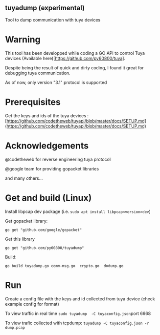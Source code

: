 ## tuyadump (experimental)

Tool to dump communication with tuya devices

# Warning

This tool has been developped while coding a GO API to control Tuya devices (Available here)[https://github.com/py60800/tuya].

Despite being the result of quick and dirty coding, I found it great for debugging tuya communication.

As of now, only version "3.1" protocol is supported

# Prerequisites
Get the keys and ids of the tuya devices : [https://github.com/codetheweb/tuyapi/blob/master/docs/SETUP.md](https://github.com/codetheweb/tuyapi/blob/master/docs/SETUP.md)

# Acknowledgements

@codetheweb for reverse engineering tuya protocol

@google team for providing gopacket libraries

and many others...

# Get and build (Linux)

Install libpcap dev package (i.e. `sudo apt install libpcap<version>dev`)

Get gopacket library:

`go get "github.com/google/gopacket"`

Get this library 

`go get "github.com/py60800/tuyadump"`

Build:

`go build tuyadump.go comm-msg.go  crypto.go  dodump.go`

# Run

Create a config file with the keys and id collected from tuya device (check example config for format)

To view traffic in real time
`sudo tuyadump  -C tuyaconfig.json`port 6668

To view trafic collected with tcpdump:
`tuyadump -C tuyaconfig.json -r dump.pcap`

